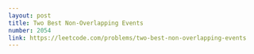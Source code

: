 ```yaml
---
layout: post
title: Two Best Non-Overlapping Events
number: 2054
link: https://leetcode.com/problems/two-best-non-overlapping-events
---
```

